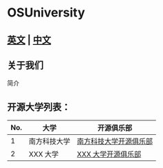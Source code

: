 # OSUniversity

## [英文](./README.md) | [中文](./README_ZH.md)

## 关于我们
简介

## 开源大学列表：
|    No.  | 大学    |  开源俱乐部    | 
|---------|---------|---------|
| 1 | 南方科技大学 |  [南方科技大学开源俱乐部](https://github.com/TonyTangSL/SUSTech-OSClub)    |  
| 2 | XXX 大学 |  [XXX 大学开源俱乐部](https://github.com/TonyTangSL/XXXX)    |  
